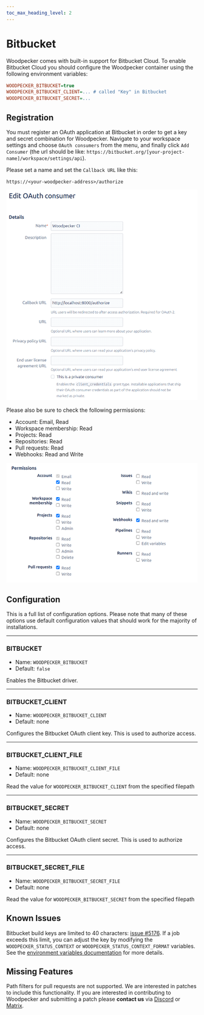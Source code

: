 ```yaml
---
toc_max_heading_level: 2
---
```


# Bitbucket

Woodpecker comes with built-in support for Bitbucket Cloud. To enable Bitbucket Cloud you should configure the Woodpecker container using the following environment variables:

```ini
WOODPECKER_BITBUCKET=true
WOODPECKER_BITBUCKET_CLIENT=... # called "Key" in Bitbucket
WOODPECKER_BITBUCKET_SECRET=...
```

## Registration

You must register an OAuth application at Bitbucket in order to get a key and secret combination for Woodpecker. Navigate to your workspace settings and choose `OAuth consumers` from the menu, and finally click `Add Consumer` (the url should be like: `https://bitbucket.org/[your-project-name]/workspace/settings/api`).

Please set a name and set the `Callback URL` like this:

```uri
https://<your-woodpecker-address>/authorize
```

![bitbucket oauth setup](bitbucket_oauth.png)

Please also be sure to check the following permissions:

- Account: Email, Read
- Workspace membership: Read
- Projects: Read
- Repositories: Read
- Pull requests: Read
- Webhooks: Read and Write

![bitbucket permissions](bitbucket_permissions.png)

## Configuration

This is a full list of configuration options. Please note that many of these options use default configuration values that should work for the majority of installations.

---

### BITBUCKET

- Name: `WOODPECKER_BITBUCKET`
- Default: `false`

Enables the Bitbucket driver.

---

### BITBUCKET_CLIENT

- Name: `WOODPECKER_BITBUCKET_CLIENT`
- Default: none

Configures the Bitbucket OAuth client key. This is used to authorize access.

---

### BITBUCKET_CLIENT_FILE

- Name: `WOODPECKER_BITBUCKET_CLIENT_FILE`
- Default: none

Read the value for `WOODPECKER_BITBUCKET_CLIENT` from the specified filepath

---

### BITBUCKET_SECRET

- Name: `WOODPECKER_BITBUCKET_SECRET`
- Default: none

Configures the Bitbucket OAuth client secret. This is used to authorize access.

---

### BITBUCKET_SECRET_FILE

- Name: `WOODPECKER_BITBUCKET_SECRET_FILE`
- Default: none

Read the value for `WOODPECKER_BITBUCKET_SECRET` from the specified filepath

## Known Issues

Bitbucket build keys are limited to 40 characters: [issue #5176](https://github.com/woodpecker-ci/woodpecker/issues/5176). If a job exceeds this limit, you can adjust the key by modifying the `WOODPECKER_STATUS_CONTEXT` or `WOODPECKER_STATUS_CONTEXT_FORMAT` variables. See the [environment variables documentation](../10-server.md#environment-variables) for more details.

## Missing Features

Path filters for pull requests are not supported. We are interested in patches to include this functionality.
If you are interested in contributing to Woodpecker and submitting a patch please **contact us** via [Discord](https://discord.gg/fcMQqSMXJy) or [Matrix](https://matrix.to/#/#WoodpeckerCI-Develop:obermui.de).

